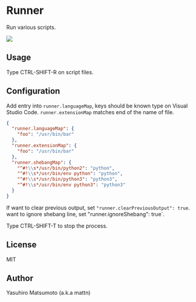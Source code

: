 # Runner

Run various scripts.

![](https://raw.githubusercontent.com/mattn/vscode-runner/master/images/screenshot.gif)

## Usage

Type CTRL-SHIFT-R on script files.

## Configuration

Add entry into `runner.languageMap`, keys should be known type on Visual Studio Code.
`runner.extensionMap` matches end of the name of file.

```json
{
  "runner.languageMap": {
    "foo": "/usr/bin/bar"
  },
  "runner.extensionMap": {
    "foo": "/usr/bin/bar"
  },
  "runner.shebangMap": {
    "^#!\\s*/usr/bin/python2": "python",
    "^#!\\s*/usr/bin/env python": "python",
    "^#!\\s*/usr/bin/python3": "python3",
    "^#!\\s*/usr/bin/env python3": "python3"
  }
}
```

If want to clear previous output, set `"runner.clearPreviousOutput": true`.
want to ignore shebang line, set "runner.ignoreShebang": true`.

Type CTRL-SHIFT-T to stop the process.

## License

MIT

## Author

Yasuhiro Matsumoto (a.k.a mattn)

